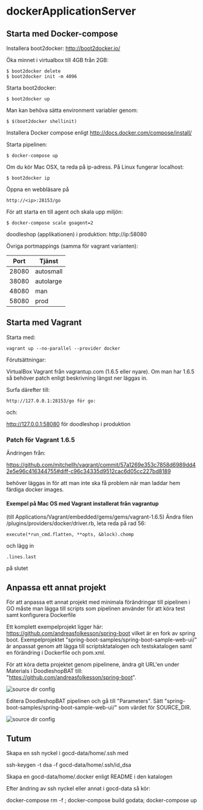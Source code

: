 dockerApplicationServer
=======================

## Starta med Docker-compose

Installera boot2docker: http://boot2docker.io/

Öka minnet i virtualbox till 4GB från 2GB:

    $ boot2docker delete
    $ boot2docker init -m 4096

Starta boot2docker:

    $ boot2docker up

Man kan behöva sätta environment variabler genom:

    $ $(boot2docker shellinit)

Installera Docker compose enligt http://docs.docker.com/compose/install/

Starta pipelinen:

    $ docker-compose up
 
Om du kör Mac OSX, ta reda på ip-adress. På Linux fungerar localhost:

    $ boot2docker ip

Öppna en webbläsare på 

    http://<ip>:28153/go

För att starta en till agent och skala upp miljön:

    $ docker-compose scale goagent=2

doodleshop (applikationen) i produktion: http://ip:58080

Övriga portmappings (samma för vagrant varianten):

Port | Tjänst
------|--------
28080 | autosmall
38080 | autolarge
48080 | man
58080 | prod

## Starta med Vagrant

Starta med:

    vagrant up --no-parallel --provider docker

Förutsättningar:

   VirtualBox
   Vagrant från vagrantup.com (1.6.5 eller nyare). Om man har 1.6.5 så behöver patch enligt beskrivning längst ner läggas in.

Surfa därefter till:

    http://127.0.0.1:28153/go för go:

och:

   http://127.0.0.1:58080 för doodleshop i produktion

### Patch för Vagrant 1.6.5

Ändringen från:

https://github.com/mitchellh/vagrant/commit/57a1269e353c7858d6989dd42e5e96c416344755#diff-c96c34335d9512cac6d05cc227bd8189

behöver läggas in för att man inte ska få problem när man laddar hem färdiga docker images.

#### Exempel på Mac OS med Vagrant installerat från vagrantup 

(till Applications/Vagrant/embedded/gems/gems/vagrant-1.6.5)
Ändra filen /plugins/providers/docker/driver.rb, leta reda på rad 56:

    execute(*run_cmd.flatten, **opts, &block).chomp

och lägg in

    .lines.last 

på slutet

## Anpassa ett annat projekt

För att anpassa ett annat projekt med minimala förändringar till pipelinen i GO måste man lägga till scripts som 
pipelinen använder för att köra test samt konfigurera Dockerfile

Ett komplett exempelprojekt ligger här: https://github.com/andreasfolkesson/spring-boot vilket är en fork av spring boot.
Exempelprojektet "spring-boot-samples/spring-boot-sample-web-ui/" är anpassat genom att lägga till scriptsktatalogen
och testskatalogen samt en förändring i Dockerfile och pom.xml.

För att köra detta projektet genom pipelinene, ändra git URL'en under Materials i DoodleshopBAT till: 
"https://github.com/andreasfolkesson/spring-boot".

![source dir config](doc/materials-config.png)

Editera DoodleshopBAT pipelinen och gå till "Parameters". Sätt 
"spring-boot-samples/spring-boot-sample-web-ui/" som värdet för SOURCE_DIR.

![source dir config](doc/source-config.png)

## Tutum

Skapa en ssh nyckel i gocd-data/home/.ssh med 

  ssh-keygen -t dsa -f gocd-data/home/.ssh/id_dsa

Skapa en gocd-data/home/.docker enligt README i den katalogen

Efter ändring av ssh nyckel eller annat i gocd-data så kör:

  docker-compose rm -f ; docker-compose build godata; docker-compose up


